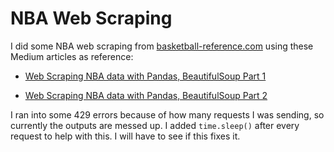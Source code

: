# NBA Web Scraping

I did some NBA web scraping from [basketball-reference.com](https://www.basketball-reference.com/) using these Medium articles as reference:

* [Web Scraping NBA data with Pandas, BeautifulSoup Part 1](https://medium.com/analytics-vidhya/web-scraping-nba-data-with-pandas-beautifulsoup-and-regex-pt-1-e3d73679950a)

* [Web Scraping NBA data with Pandas, BeautifulSoup Part 2](https://medium.com/analytics-vidhya/web-scraping-nba-data-with-pandas-beautifulsoup-and-regex-pt-2-fa0e4c1a16fa)

I ran into some 429 errors because of how many requests I was sending, so currently the outputs are messed up. I added `time.sleep()` after every request to help with this. I will have to see if this fixes it.